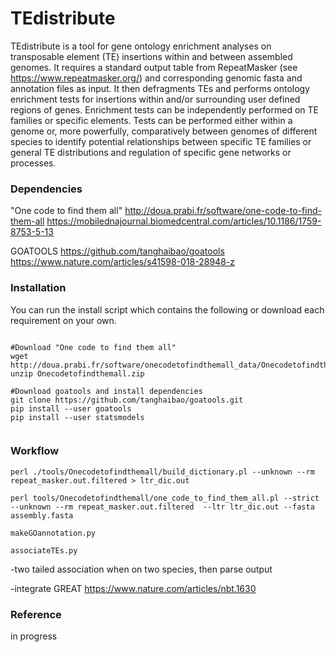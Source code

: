 # TEdistribute

TEdistribute is a tool for gene ontology enrichment analyses on transposable element (TE) insertions within and between assembled genomes. It requires a standard output table from RepeatMasker (see https://www.repeatmasker.org/) and corresponding genomic fasta and annotation files as input. It then defragments TEs and  performs ontology enrichment tests for insertions within and/or surrounding user defined regions of genes. Enrichment tests can be independently performed on TE families or specific elements. Tests can be performed either within a genome or, more powerfully, comparatively between genomes of different species to identify potential relationships between specific TE families or general TE distributions and regulation of specific gene networks or processes.

### Dependencies 

"One code to find them all"
http://doua.prabi.fr/software/one-code-to-find-them-all
https://mobilednajournal.biomedcentral.com/articles/10.1186/1759-8753-5-13

GOATOOLS
https://github.com/tanghaibao/goatools
https://www.nature.com/articles/s41598-018-28948-z

### Installation

You can run the install script which contains the following or download each requirement on your own.

```

#Download "One code to find them all"
wget http://doua.prabi.fr/software/onecodetofindthemall_data/Onecodetofindthemall.zip
unzip Onecodetofindthemall.zip

#Download goatools and install dependencies
git clone https://github.com/tanghaibao/goatools.git
pip install --user goatools
pip install --user statsmodels


```

### Workflow

```
perl ./tools/Onecodetofindthemall/build_dictionary.pl --unknown --rm repeat_masker.out.filtered > ltr_dic.out
```

```
perl tools/Onecodetofindthemall/one_code_to_find_them_all.pl --strict --unknown --rm repeat_masker.out.filtered  --ltr ltr_dic.out --fasta assembly.fasta
```

```
makeGOannotation.py
```

```
associateTEs.py
```

-two tailed association when on two species, then parse output

-integrate GREAT https://www.nature.com/articles/nbt.1630

### Reference
in progress
